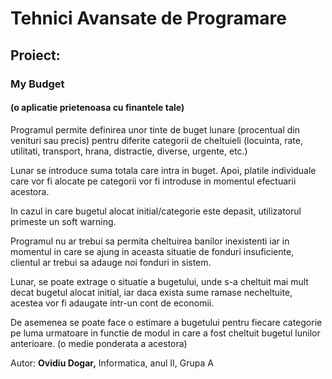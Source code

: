 # Tehnici Avansate de Programare
## Proiect:
### My Budget 
#### (o aplicatie prietenoasa cu finantele tale)
Programul permite definirea unor tinte de buget lunare (procentual din venituri sau precis) pentru diferite categorii de cheltuieli (locuinta, rate, utilitati, transport, hrana, distractie, diverse, urgente, etc.)

Lunar se introduce suma totala care intra in buget. Apoi, platile individuale care vor fi alocate pe categorii vor fi introduse in momentul efectuarii acestora.

In cazul in care bugetul alocat initial/categorie este depasit, utilizatorul primeste un soft warning.

Programul nu ar trebui sa permita cheltuirea banilor inexistenti iar in momentul in care se ajung in aceasta situatie de fonduri insuficiente, clientul ar trebui sa adauge noi fonduri in sistem.

Lunar, se poate extrage o situatie a bugetului, unde s-a cheltuit mai mult decat bugetul alocat initial, iar daca exista sume ramase necheltuite, acestea vor fi adaugate intr-un cont de economii.

De asemenea se poate face o estimare a bugetului pentru fiecare categorie pe luma urmatoare in functie de modul in care a fost cheltuit bugetul lunilor anterioare. (o medie ponderata a acestora)

Autor: <b>Ovidiu Dogar,</b> Informatica, anul II, Grupa A
